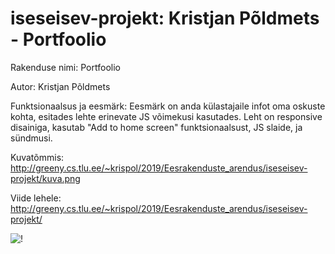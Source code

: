 # iseseisev-projekt: Kristjan Põldmets - Portfoolio

Rakenduse nimi: Portfoolio

Autor: Kristjan Põldmets

Funktsionaalsus ja eesmärk: Eesmärk on anda külastajaile infot oma oskuste kohta, esitades lehte erinevate JS võimekusi kasutades. Leht on responsive disainiga, kasutab "Add to home screen" funktsionaalsust, JS slaide, ja sündmusi.

Kuvatõmmis: http://greeny.cs.tlu.ee/~krispol/2019/Eesrakenduste_arendus/iseseisev-projekt/kuva.png

Viide lehele: http://greeny.cs.tlu.ee/~krispol/2019/Eesrakenduste_arendus/iseseisev-projekt/


<img id="exclamation" class="pic" src="pics\exclamation.jpg" alt="!" />
